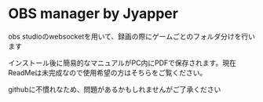 # OBS manager by Jyapper
obs studioのwebsocketを用いて、録画の際にゲームごとのフォルダ分けを行います

インストール後に簡易的なマニュアルがPC内にPDFで保存されます。現在ReadMeは未完成なので使用希望の方はそちらをご覧ください。

githubに不慣れなため、問題があるかもしれませんがご了承ください
